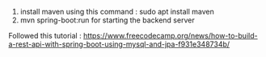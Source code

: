 1. install maven using this command : sudo apt install maven
2. mvn spring-boot:run for starting the backend server

Followed this tutorial : https://www.freecodecamp.org/news/how-to-build-a-rest-api-with-spring-boot-using-mysql-and-jpa-f931e348734b/